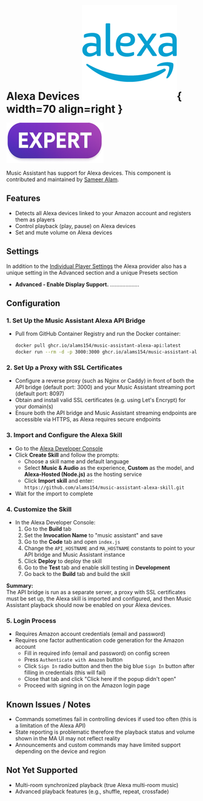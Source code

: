 # Alexa Devices ![Preview image](../assets/icons/alexa-icon.png){ width=70 align=right }

![Expert icon](../assets/label-expert.png)

Music Assistant has support for Alexa devices. This component is contributed and maintained by [Sameer Alam](https://github.com/alams154).

## Features

- Detects all Alexa devices linked to your Amazon account and registers them as players
- Control playback (play, pause) on Alexa devices
-	Set and mute volume on Alexa devices

## Settings

In addition to the [Individual Player Settings](../settings/individual-player.md) the Alexa provider also has a unique setting in the Advanced section and a unique Presets section

- <b>Advanced - Enable Display Support.</b> ...................

## Configuration

### 1. Set Up the Music Assistant Alexa API Bridge
- Pull from GitHub Container Registry and run the Docker container:
  ```sh
  docker pull ghcr.io/alams154/music-assistant-alexa-api:latest
  docker run --rm -d -p 3000:3000 ghcr.io/alams154/music-assistant-alexa-api:latest
  ```

### 2. Set Up a Proxy with SSL Certificates
- Configure a reverse proxy (such as Nginx or Caddy) in front of both the API bridge (default port: 3000) and your Music Assistant streaming port (default port: 8097)
- Obtain and install valid SSL certificates (e.g. using Let's Encrypt) for your domain(s)
- Ensure both the API bridge and Music Assistant streaming endpoints are accessible via HTTPS, as Alexa requires secure endpoints

### 3. Import and Configure the Alexa Skill

- Go to the [Alexa Developer Console](https://developer.amazon.com/alexa/console/ask)
- Click **Create Skill** and follow the prompts:
  - Choose a skill name and default language
  - Select **Music & Audio** as the experience, **Custom** as the model, and **Alexa-Hosted (Node.js)** as the hosting service
  - Click **Import skill** and enter:  
    `https://github.com/alams154/music-assistant-alexa-skill.git`
- Wait for the import to complete

### 4. Customize the Skill

- In the Alexa Developer Console:
  1. Go to the **Build** tab
  2. Set the **Invocation Name** to "music assistant" and save
  3. Go to the **Code** tab and open `index.js`
  4. Change the `API_HOSTNAME` and `MA_HOSTNAME` constants to point to your API bridge and Music Assistant instance
  5. Click **Deploy** to deploy the skill
  6. Go to the **Test** tab and enable skill testing in **Development**
  7. Go back to the **Build** tab and build the skill

**Summary:**  
The API bridge is run as a separate server, a proxy with SSL certificates must be set up, the Alexa skill is imported and configured, and then Music Assistant playback should now be enabled on your Alexa devices.

### 5. Login Process

-  Requires Amazon account credentials (email and password)
-  Requires one factor authentication code generation for the Amazon account
    - Fill in required info (email and password) on config screen
    - Press `Authenticate with Amazon` button
    - Click `Sign In` radio button and then the big blue `Sign In` button after filling in credentials (this will fail)
    - Close that tab and click "Click here if the popup didn't open"
    - Proceed with signing in on the Amazon login page

## Known Issues / Notes

-	Commands sometimes fail in controlling devices if used too often (this is a limitation of the Alexa API)
-	State reporting is problematic therefore the playback status and volume shown in the MA UI may not reflect reality
-	Announcements and custom commands may have limited support depending on the device and region

## Not Yet Supported

-	Multi-room synchronized playback (true Alexa multi-room music)
-	Advanced playback features (e.g., shuffle, repeat, crossfade)
